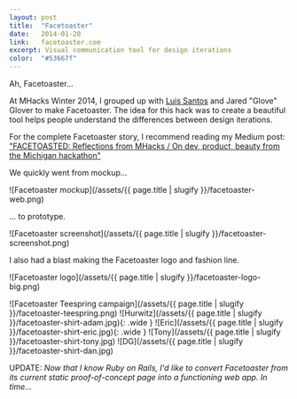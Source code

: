 ```yaml
---
layout: post
title:  "Facetoaster"
date:   2014-01-20
link:	facetoaster.com
excerpt: Visual communication tool for design iterations
color:	"#53667f"
---
```


Ah, Facetoaster...

At MHacks Winter 2014, I grouped up with [Luis Santos](#) and Jared "Glove" Glover to make Facetoaster. The idea for this hack was to create a beautiful tool helps people understand the differences between design iterations.

For the complete Facetoaster story, I recommend reading my Medium post: ["FACETOASTED: Reflections from MHacks / On dev, product, beauty from the Michigan hackathon"](https://medium.com/@jhilmd/facetoasted-reflections-from-mhacks-5a718169b6b)

We quickly went from mockup...

![Facetoaster mockup](/assets/{{ page.title | slugify }}/facetoaster-web.png)

... to prototype.

![Facetoaster screenshot](/assets/{{ page.title | slugify }}/facetoaster-screenshot.png)

I also had a blast making the Facetoaster logo and fashion line.

![Facetoaster logo](/assets/{{ page.title | slugify }}/facetoaster-logo-big.png)

![Facetoaster Teespring campaign](/assets/{{ page.title | slugify }}/facetoaster-teespring.png)
![Hurwitz](/assets/{{ page.title | slugify }}/facetoaster-shirt-adam.jpg){: .wide }
![Eric](/assets/{{ page.title | slugify }}/facetoaster-shirt-eric.jpg){: .wide }
![Tony](/assets/{{ page.title | slugify }}/facetoaster-shirt-tony.jpg)
![DG](/assets/{{ page.title | slugify }}/facetoaster-shirt-dan.jpg)

UPDATE: _Now that I know Ruby on Rails, I'd like to convert Facetoaster from its current static proof-of-concept page into a functioning web app. In time..._
